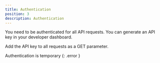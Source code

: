 ```yaml
---
title: Authentication
position: 3
description: Authentication
---
```





You need to be authenticated for all API requests. You can generate an API key in your developer dashboard.

Add the API key to all requests as a GET parameter.

Authentication is temporary
{: .error }
